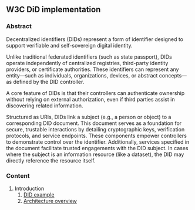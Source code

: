 ## W3C DiD implementation
### Abstract
Decentralized identifiers (DIDs) represent a form of identifier designed to support verifiable
and self-sovereign digital identity. 

Unlike traditional federated identifiers (such as state passport), DIDs operate independently of centralized registries,
third-party identity providers, or certificate authorities. These identifiers can represent any entity—such as individuals, 
organizations, devices, or abstract concepts—as defined by the DID controller. 

A core feature of DIDs is that their controllers can authenticate ownership without relying on external authorization,
even if third parties assist in discovering related information.

Structured as URIs, DIDs link a subject (e.g., a person or object) to a corresponding DID document. This document serves 
as a foundation for secure, trustable interactions by detailing cryptographic keys, verification protocols, and service 
endpoints. These components empower controllers to demonstrate control over the identifier. Additionally, services 
specified in the document facilitate trusted engagements with the DID subject. In cases where the subject is an 
information resource (like a dataset), the DID may directly reference the resource itself.

### Content

1) Introduction
   1) [DID example](../fragments/example)
   2) [Architecture overview](../fragments/architecture.md)

